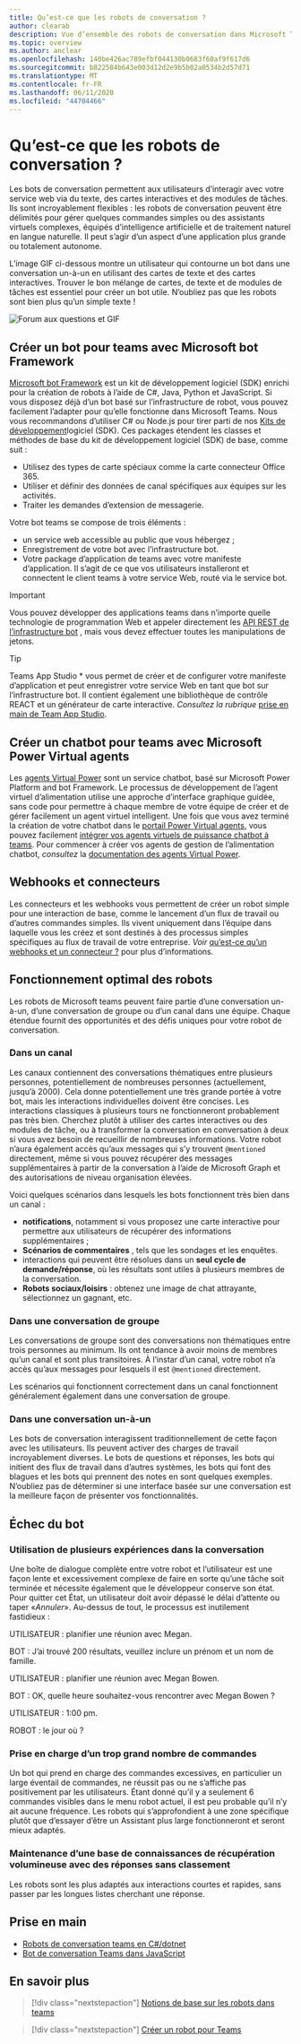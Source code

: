 ```yaml
---
title: Qu’est-ce que les robots de conversation ?
author: clearab
description: Vue d’ensemble des robots de conversation dans Microsoft Teams.
ms.topic: overview
ms.author: anclear
ms.openlocfilehash: 140be426ac789efbf044130b0683f60af9f617d6
ms.sourcegitcommit: b822584b643e003d12d2e9b5b02a0534b2d57d71
ms.translationtype: MT
ms.contentlocale: fr-FR
ms.lasthandoff: 06/11/2020
ms.locfileid: "44704466"
---
```

# <a name="what-are-conversational-bots"></a>Qu’est-ce que les robots de conversation ?

Les bots de conversation permettent aux utilisateurs d’interagir avec votre service web via du texte, des cartes interactives et des modules de tâches. Ils sont incroyablement flexibles : les robots de conversation peuvent être délimités pour gérer quelques commandes simples ou des assistants virtuels complexes, équipés d’intelligence artificielle et de traitement naturel en langue naturelle. Il peut s’agir d’un aspect d’une application plus grande ou totalement autonome.

L’image GIF ci-dessous montre un utilisateur qui contourne un bot dans une conversation un-à-un en utilisant des cartes de texte et des cartes interactives. Trouver le bon mélange de cartes, de texte et de modules de tâches est essentiel pour créer un bot utile. N’oubliez pas que les robots sont bien plus qu’un simple texte !

![Forum aux questions et GIF](~/assets/images/FAQPlusEndUser.gif)

## <a name="build--a-bot-for-teams-with-the-microsoft-bot-framework"></a>Créer un bot pour teams avec Microsoft bot Framework

[Microsoft bot Framework](https://dev.botframework.com/) est un kit de développement logiciel (SDK) enrichi pour la création de robots à l’aide de C#, Java, Python et JavaScript. Si vous disposez déjà d’un bot basé sur l’infrastructure de robot, vous pouvez facilement l’adapter pour qu’elle fonctionne dans Microsoft Teams. Nous vous recommandons d’utiliser C# ou Node.js pour tirer parti de nos [Kits de développement](/microsoftteams/platform/#pivot=sdk-tools)logiciel (SDK). Ces packages étendent les classes et méthodes de base du kit de développement logiciel (SDK) de base, comme suit :

* Utilisez des types de carte spéciaux comme la carte connecteur Office 365.
* Utiliser et définir des données de canal spécifiques aux équipes sur les activités.
* Traiter les demandes d’extension de messagerie.

Votre bot teams se compose de trois éléments :

* un service web accessible au public que vous hébergez ;
* Enregistrement de votre bot avec l’infrastructure bot.
* Votre package d’application de teams avec votre manifeste d’application. Il s’agit de ce que vos utilisateurs installeront et connectent le client teams à votre service Web, routé via le service bot.

> [!IMPORTANT]
> Vous pouvez développer des applications teams dans n’importe quelle technologie de programmation Web et appeler directement les [API REST de l’infrastructure bot](/bot-framework/rest-api/bot-framework-rest-overview) , mais vous devez effectuer toutes les manipulations de jetons.

> [!TIP]
> Teams App Studio * vous permet de créer et de configurer votre manifeste d’application et peut enregistrer votre service Web en tant que bot sur l’infrastructure bot. Il contient également une bibliothèque de contrôle REACT et un générateur de carte interactive. *Consultez la rubrique* [prise en main de Team App Studio](~/concepts/build-and-test/app-studio-overview.md).

## <a name="create-a-chatbot-for-teams-with-microsoft-power-virtual-agents"></a>Créer un chatbot pour teams avec Microsoft Power Virtual agents

Les [agents Virtual Power](/power-virtual-agents/fundamentals-what-is-power-virtual-agents) sont un service chatbot, basé sur Microsoft Power Platform and bot Framework.  Le processus de développement de l’agent virtuel d’alimentation utilise une approche d’interface graphique guidée, sans code pour permettre à chaque membre de votre équipe de créer et de gérer facilement un agent virtuel intelligent.  Une fois que vous avez terminé la création de votre chatbot dans le [portail Power Virtual agents](https://powervirtualagents.microsoft.com), vous pouvez facilement [intégrer vos agents virtuels de puissance chatbot à teams](how-to/add-power-virtual-agents-bot-to-teams.md). Pour commencer à créer vos agents de gestion de l’alimentation chatbot, *consultez* la [documentation des agents Virtual Power](https://docs.microsoft.com/power-virtual-agents/).

## <a name="webhooks-and-connectors"></a>Webhooks et connecteurs

Les connecteurs et les webhooks vous permettent de créer un robot simple pour une interaction de base, comme le lancement d’un flux de travail ou d’autres commandes simples. Ils vivent uniquement dans l’équipe dans laquelle vous les créez et sont destinés à des processus simples spécifiques au flux de travail de votre entreprise. *Voir* [qu’est-ce qu’un webhooks et un connecteur ?](~/webhooks-and-connectors/what-are-webhooks-and-connectors.md) pour plus d’informations.

## <a name="where-bots-work-best"></a>Fonctionnement optimal des robots

Les robots de Microsoft teams peuvent faire partie d’une conversation un-à-un, d’une conversation de groupe ou d’un canal dans une équipe. Chaque étendue fournit des opportunités et des défis uniques pour votre robot de conversation.

### <a name="in-a-channel"></a>Dans un canal

Les canaux contiennent des conversations thématiques entre plusieurs personnes, potentiellement de nombreuses personnes (actuellement, jusqu’à 2000). Cela donne potentiellement une très grande portée à votre bot, mais les interactions individuelles doivent être concises. Les interactions classiques à plusieurs tours ne fonctionneront probablement pas très bien. Cherchez plutôt à utiliser des cartes interactives ou des modules de tâche, ou à transformer la conversation en conversation à deux si vous avez besoin de recueillir de nombreuses informations. Votre robot n’aura également accès qu’aux messages qui s’y trouvent `@mentioned` directement, même si vous pouvez récupérer des messages supplémentaires à partir de la conversation à l’aide de Microsoft Graph et des autorisations de niveau organisation élevées.

Voici quelques scénarios dans lesquels les bots fonctionnent très bien dans un canal :

* **notifications**, notamment si vous proposez une carte interactive pour permettre aux utilisateurs de récupérer des informations supplémentaires ;
* **Scénarios de commentaires** , tels que les sondages et les enquêtes.
* interactions qui peuvent être résolues dans un **seul cycle de demande/réponse**, où les résultats sont utiles à plusieurs membres de la conversation.
* **Robots sociaux/loisirs** : obtenez une image de chat attrayante, sélectionnez un gagnant, etc.

### <a name="in-a-group-chat"></a>Dans une conversation de groupe

Les conversations de groupe sont des conversations non thématiques entre trois personnes au minimum. Ils ont tendance à avoir moins de membres qu’un canal et sont plus transitoires. À l’instar d’un canal, votre robot n’a accès qu’aux messages pour lesquels il est `@mentioned` directement.

Les scénarios qui fonctionnent correctement dans un canal fonctionnent généralement également dans une conversation de groupe.

### <a name="in-a-one-to-one-chat"></a>Dans une conversation un-à-un

Les bots de conversation interagissent traditionnellement de cette façon avec les utilisateurs. Ils peuvent activer des charges de travail incroyablement diverses. Le bots de questions et réponses, les bots qui initient des flux de travail dans d’autres systèmes, les bots qui font des blagues et les bots qui prennent des notes en sont quelques exemples. N’oubliez pas de déterminer si une interface basée sur une conversation est la meilleure façon de présenter vos fonctionnalités.

## <a name="bot-fails"></a>Échec du bot

### <a name="having-multi-turn-experiences-in-chat"></a>Utilisation de plusieurs expériences dans la conversation

Une boîte de dialogue complète entre votre robot et l’utilisateur est une façon lente et excessivement complexe de faire en sorte qu’une tâche soit terminée et nécessite également que le développeur conserve son état. Pour quitter cet État, un utilisateur doit avoir dépassé le délai d’attente ou taper «*Annuler*». Au-dessus de tout, le processus est inutilement fastidieux :

UTILISATEUR : planifier une réunion avec Megan.

BOT : J’ai trouvé 200 résultats, veuillez inclure un prénom et un nom de famille.

UTILISATEUR : planifier une réunion avec Megan Bowen.

BOT : OK, quelle heure souhaitez-vous rencontrer avec Megan Bowen ?

UTILISATEUR : 1:00 pm.

ROBOT : le jour où ?

### <a name="supporting-too-many-commands"></a>Prise en charge d’un trop grand nombre de commandes

Un bot qui prend en charge des commandes excessives, en particulier un large éventail de commandes, ne réussit pas ou ne s’affiche pas positivement par les utilisateurs. Étant donné qu’il y a seulement 6 commandes visibles dans le menu robot actuel, il est peu probable qu’il n’y ait aucune fréquence. Les robots qui s’approfondient à une zone spécifique plutôt que d’essayer d’être un Assistant plus large fonctionneront et seront mieux adaptés.

### <a name="maintaining-a-large-retrieval-knowledge-base-with-unranked-responses"></a>Maintenance d’une base de connaissances de récupération volumineuse avec des réponses sans classement

Les robots sont les plus adaptés aux interactions courtes et rapides, sans passer par les longues listes cherchant une réponse.

## <a name="get-started"></a>Prise en main

* [Robots de conversation teams en C#/dotnet](https://github.com/microsoft/BotBuilder-Samples/tree/master/samples/csharp_dotnetcore/57.teams-conversation-bot)
* [Bot de conversation Teams dans JavaScript](https://github.com/microsoft/BotBuilder-Samples/tree/master/samples/javascript_nodejs/57.teams-conversation-bot)

## <a name="learn-more"></a>En savoir plus

> [!div class="nextstepaction"]
> [Notions de base sur les robots dans teams](~/bots/bot-basics.md)

> [!div class="nextstepaction"]
> [Créer un robot pour Teams](~/bots/how-to/create-a-bot-for-teams.md)
